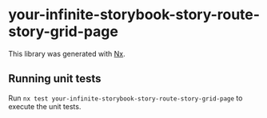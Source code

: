 # your-infinite-storybook-story-route-story-grid-page

This library was generated with [Nx](https://nx.dev).

## Running unit tests

Run `nx test your-infinite-storybook-story-route-story-grid-page` to execute the unit tests.
